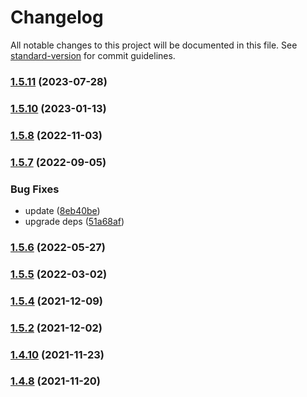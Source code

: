 # Changelog

All notable changes to this project will be documented in this file. See [standard-version](https://github.com/conventional-changelog/standard-version) for commit guidelines.

### [1.5.11](https://github.com/thinkkoa/koatty_schedule/compare/v1.5.10...v1.5.11) (2023-07-28)

### [1.5.10](https://github.com/thinkkoa/koatty_schedule/compare/v1.5.8...v1.5.10) (2023-01-13)

### [1.5.8](https://github.com/thinkkoa/koatty_schedule/compare/v1.5.7...v1.5.8) (2022-11-03)

### [1.5.7](https://github.com/thinkkoa/koatty_schedule/compare/v1.5.6...v1.5.7) (2022-09-05)


### Bug Fixes

* update ([8eb40be](https://github.com/thinkkoa/koatty_schedule/commit/8eb40be4f0778d218a2a8b9a9370ffbe26c9e884))
* upgrade deps ([51a68af](https://github.com/thinkkoa/koatty_schedule/commit/51a68af12437a08e3a5468b27b57ae597f66695d))

### [1.5.6](https://github.com/thinkkoa/koatty_schedule/compare/v1.5.5...v1.5.6) (2022-05-27)

### [1.5.5](https://github.com/thinkkoa/koatty_schedule/compare/v1.5.4...v1.5.5) (2022-03-02)

### [1.5.4](https://github.com/thinkkoa/koatty_schedule/compare/v1.5.2...v1.5.4) (2021-12-09)

### [1.5.2](https://github.com/thinkkoa/koatty_schedule/compare/v1.4.10...v1.5.2) (2021-12-02)

### [1.4.10](https://github.com/thinkkoa/koatty_schedule/compare/v1.4.8...v1.4.10) (2021-11-23)

### [1.4.8](https://github.com/thinkkoa/koatty_schedule/compare/v1.4.6...v1.4.8) (2021-11-20)
